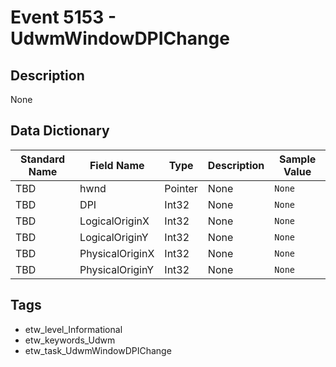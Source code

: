# Event 5153 - UdwmWindowDPIChange

## Description
None

## Data Dictionary
|Standard Name|Field Name|Type|Description|Sample Value|
|---|---|---|---|---|
|TBD|hwnd|Pointer|None|`None`|
|TBD|DPI|Int32|None|`None`|
|TBD|LogicalOriginX|Int32|None|`None`|
|TBD|LogicalOriginY|Int32|None|`None`|
|TBD|PhysicalOriginX|Int32|None|`None`|
|TBD|PhysicalOriginY|Int32|None|`None`|

## Tags
* etw_level_Informational
* etw_keywords_Udwm
* etw_task_UdwmWindowDPIChange